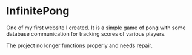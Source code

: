 # InfinitePong

One of my first website I created. It is a simple game of pong with some database communication for tracking scores of various players.

The project no longer functions properly and needs repair.
